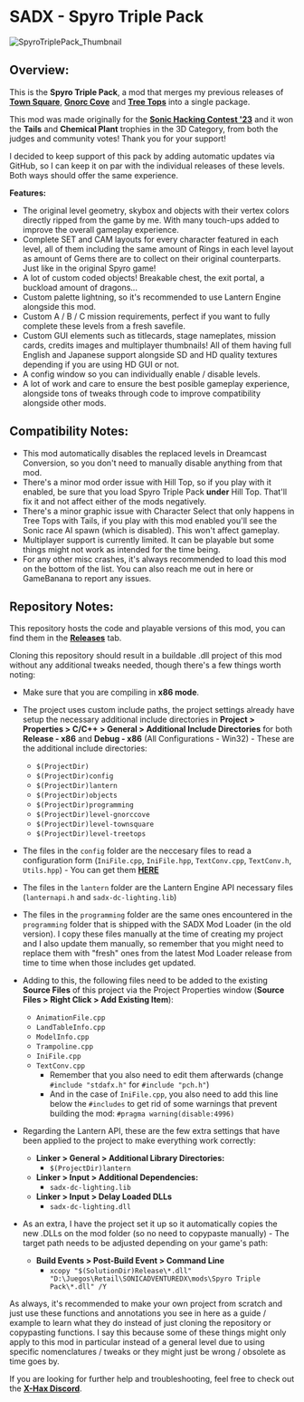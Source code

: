 # SADX - Spyro Triple Pack

![SpyroTriplePack_Thumbnail](https://pbs.twimg.com/media/F8lsQ5HXgAAuDEG?format=jpg&name=large)

## Overview:

This is the **Spyro Triple Pack**, a mod that merges my previous releases of [**Town Square**](https://gamebanana.com/mods/414887), [**Gnorc Cove**](https://gamebanana.com/mods/433998) and [**Tree Tops**](https://gamebanana.com/mods/467594) into a single package.

This mod was made originally for the [**Sonic Hacking Contest '23**](https://x.com/Jesus_97_MC/status/1718780614709506364?s=20) and it won the **Tails** and **Chemical Plant** trophies in the 3D Category, from both the judges and community votes! Thank you for your support!

I decided to keep support of this pack by adding automatic updates via GitHub, so I can keep it on par with the individual releases of these levels. Both ways should offer the same experience.

**Features:**
* The original level geometry, skybox and objects with their vertex colors directly ripped from the game by me. With many touch-ups added to improve the overall gameplay experience.
* Complete SET and CAM layouts for every character featured in each level, all of them including the same amount of Rings in each level layout as amount of Gems there are to collect on their original counterparts. Just like in the original Spyro game!
* A lot of custom coded objects! Breakable chest, the exit portal, a buckload amount of dragons...
* Custom palette lightning, so it's recommended to use Lantern Engine alongside this mod.
* Custom A / B / C mission requirements, perfect if you want to fully complete these levels from a fresh savefile.
* Custom GUI elements such as titlecards, stage nameplates, mission cards, credits images and multiplayer thumbnails! All of them having full English and Japanese support alongside SD and HD quality textures depending if you are using HD GUI or not.
* A config window so you can individually enable / disable levels.
* A lot of work and care to ensure the best posible gameplay experience, alongside tons of tweaks through code to improve compatibility alongside other mods.

## Compatibility Notes:
* This mod automatically disables the replaced levels in Dreamcast Conversion, so you don't need to manually disable anything from that mod.
* There's a minor mod order issue with Hill Top, so if you play with it enabled, be sure that you load Spyro Triple Pack **under** Hill Top. That'll fix it and not affect either of the mods negatively.
* There's a minor graphic issue with Character Select that only happens in Tree Tops with Tails, if you play with this mod enabled you'll see the Sonic race AI spawn (which is disabled). This won't affect gameplay.
* Multiplayer support is currently limited. It can be playable but some things might not work as intended for the time being.
* For any other misc crashes, it's always recommended to load this mod on the bottom of the list. You can also reach me out in here or GameBanana to report any issues.

## Repository Notes:

This repository hosts the code and playable versions of this mod, you can find them in the [**Releases**](https://github.com/Jesus-PK/SADX-SpyroTriplePack/releases) tab.

Cloning this repository should result in a buildable .dll project of this mod without any additional tweaks needed, though there's a few things worth noting:

* Make sure that you are compiling in **x86 mode**.
* The project uses custom include paths, the project settings already have setup the necessary additional include directories in **Project > Properties > C/C++ > General > Additional Include Directories** for both **Release - x86** and **Debug - x86** (All Configurations - Win32) - These are the additional include directories:

  * `$(ProjectDir)`
  * `$(ProjectDir)config`
  * `$(ProjectDir)lantern`
  * `$(ProjectDir)objects`
  * `$(ProjectDir)programming`
  * `$(ProjectDir)level-gnorccove`
  * `$(ProjectDir)level-townsquare`
  * `$(ProjectDir)level-treetops`

* The files in the `config` folder are the neccesary files to read a configuration form (`IniFile.cpp`, `IniFile.hpp`, `TextConv.cpp`, `TextConv.h`, `Utils.hpp`) - You can get them [**HERE**](https://github.com/sonicretro/mod-loader-common/tree/master/ModLoaderCommon)

* The files in the `lantern` folder are the Lantern Engine API necessary files (`lanternapi.h` and `sadx-dc-lighting.lib`)

* The files in the `programming` folder are the same ones encountered in the `programming` folder that is shipped with the SADX Mod Loader (in the old version). I copy these files manually at the time of creating my project and I also update them manually, so remember that you might need to replace them with "fresh" ones from the latest Mod Loader release from time to time when those includes get updated.

* Adding to this, the following files need to be added to the existing **Source Files** of this project via the Project Properties window (**Source Files > Right Click > Add Existing Item**):
  * `AnimationFile.cpp`
  * `LandTableInfo.cpp`
  * `ModelInfo.cpp`
  * `Trampoline.cpp`
  * `IniFile.cpp`
  * `TextConv.cpp`
    * Remember that you also need to edit them afterwards (change `#include "stdafx.h"` for `#include "pch.h"`)
    * And in the case of `IniFile.cpp`, you also need to add this line below the `#includes` to get rid of some warnings that prevent building the mod: `#pragma warning(disable:4996)`

* Regarding the Lantern API, these are the few extra settings that have been applied to the project to make everything work correctly:
  * **Linker > General > Additional Library Directories:**
    * `$(ProjectDir)lantern`
  * **Linker > Input > Additional Dependencies:**
    * `sadx-dc-lighting.lib`
  * **Linker > Input > Delay Loaded DLLs**
    * `sadx-dc-lighting.dll`

* As an extra, I have the project set it up so it automatically copies the new .DLLs on the mod folder (so no need to copypaste manually) - The target path needs to be adjusted depending on your game's path:
  * **Build Events > Post-Build Event > Command Line**
    * `xcopy "$(SolutionDir)Release\*.dll" "D:\Juegos\Retail\SONICADVENTUREDX\mods\Spyro Triple Pack\*.dll" /Y`

As always, it's recommended to make your own project from scratch and just use these functions and annotations you see in here as a guide / example to learn what they do instead of just cloning the repository or copypasting functions. I say this because some of these things might only apply to this mod in particular instead of a general level due to using specific nomenclatures / tweaks or they might just be wrong / obsolete as time goes by.

If you are looking for further help and troubleshooting, feel free to check out the [**X-Hax Discord**](https://discord.gg/gqJCF47).
